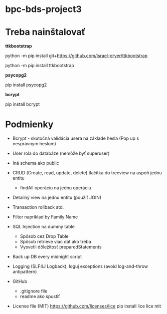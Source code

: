 # bpc-bds-project3

# Treba nainštalovať

**ttkbootstrap**

python -m pip install git+https://github.com/israel-dryer/ttkbootstrap

python -m pip install ttkbootstrap

**psycopg2**

pip install psycopg2

**bcrypt**

pip install bcrypt

# Podmienky

- Bcrypt - skutočná validácia usera na základe hesla (Pop up s nesprávnym heslom)

- User rola do databáze (nemôže byť superuser)

- Iná schema ako public

- CRUD (Create, read, update, delete) tlačítka do treeview na aspoň jednu entitu

  - findAll operáciu na jednu operáciu

- Detailný view na jednu entitu (použiť JOIN)

- Transaction rollback atd.

- Filter napríklad by Family Name

- SQL Injection na dummy table

  - Spôsob cez Drop Table
  - Spôsob retrieve viac dát ako treba
  - Vysvetli dôležitosť preparedStatements

- Back up DB every midnight script

- Logging (SLF4J Logback), loguj exceptions (avoid log-and-throw antipattern)

- GitHub

  - .gitignore file
  - readme ako spustiť

- License file (MIT)
  https://github.com/licenses/lice
  pip install lice
  lice mit
